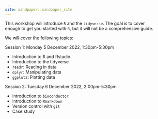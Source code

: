 ```yaml
---
site: sandpaper::sandpaper_site
---
```


This workshop will introduce `R` and the `tidyverse`.  The goal is to cover enough to get you started with `R`, but it will not be a comprehensive guide.

We will cover the following topics:

Session 1: Monday 5 December 2022, 1:30pm-5:30pm

 - Introduction to R and Rstudio
 - Introduction to the tidyverse
 - `readr`: Reading in data
 - `dplyr`: Manipulating data
 - `ggplot2`: Plotting data
 
Session 2: Tuesday 6 December 2022, 2:00pm-5:30pm

 - Introduction to `bioconductor`
 - Introduction to `Rmarkdown`
 - Version control with `git`
 - Case study



